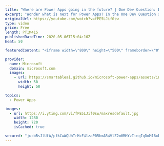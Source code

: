```yaml
---
title: "Where are Power Apps going in the future? | One Dev Question: Dona Sarkar"
excerpt: "Wonder what is next for Power Apps? In the One Dev Question series, Principal Cloud Advocate Dona Sarkar shares some exciting news about the future of Power Apps.   For more information, visit: https://powerapps.microsoft.com/blog/?WT.mc_id=onedevquestion-c9-donasa  Try Azure for free: https://aka.ms/TryAzure7"
originalUrl: https://youtube.com/watch?v=fPE5LJif0sw
type: video
price: Free
length: PT1M41S
publishedDateTime: 2020-05-06T15:04:16Z
heat: 50

featuredContent: "<iframe width=\"800\" height=\"500\" frameborder=\"0\" src=\"https://www.youtube.com/embed/fPE5LJif0sw\" allow=\"accelerometer; autoplay; encrypted-media; gyroscope; picture-in-picture\" allowfullscreen></iframe>"

provider:
  name: Microsoft
  domain: microsoft.com
  images:
    - url: https://smartableai.github.io/microsoft-power-apps/assets/images/organizations/microsoft.com-50x50.jpg
      width: 50
      height: 50

topics:
  - Power Apps

images:
  - url: https://i.ytimg.com/vi/fPE5LJif0sw/maxresdefault.jpg
    width: 1280
    height: 720
    isCached: true

secured: "jucbRsJlUfA/pfkCwWQUhTrMzF4lzaP05bmAR4VlZ2o0MHYzItnqIqDoM16xDTp0h0NEYTIknKrRyroIhQLgnPtDBHwYVoZ9V/RdUz5a7jMpey+vCVXnFXGw0HFee9V4V7TNTAqUMKNaC2xWiG4AdFbdSkTfh5Q99ZYvqfpUXYnBev+IHRaAQyl6SAjBHMRWtwUK1gFjw89x3+BIKKEGTxaXTZ1pRQh3QbQ7M44VjyQC5iRztLU5yLr/xi9JtmtA6fXbIVvzAb1nmhADOLNk8n7rEaORdrMW7e/ycXzMXL9lfO5VIkc44M1r1OkV3/5Gxgrm1LbUp+DwyHvi2OCrYFgPpSyS9euovX+B0B0lVoCMwYUe23bNJ4sJ3d3YAeYZir1lHFihwd32TjgmGiRu5PKrpE7T/uoWB3H3DCb1vgg=;WCyNmZsTWITKo8XDIZy2mw=="
---
```


